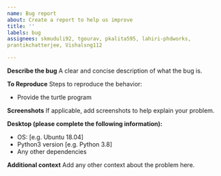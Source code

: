 ```yaml
---
name: Bug report
about: Create a report to help us improve
title: ''
labels: bug
assignees: skmuduli92, tgourav, pkalita595, lahiri-phdworks, 
prantikchatterjee, Vishalsng112

---
```


**Describe the bug**
A clear and concise description of what the bug is.

**To Reproduce**
Steps to reproduce the behavior:
- Provide the turtle program

**Screenshots**
If applicable, add screenshots to help explain your problem.

**Desktop (please complete the following information):**
 - OS: [e.g. Ubuntu 18.04]
 - Python3 version [e.g. Python 3.8]
 - Any other dependencies 

**Additional context**
Add any other context about the problem here.

